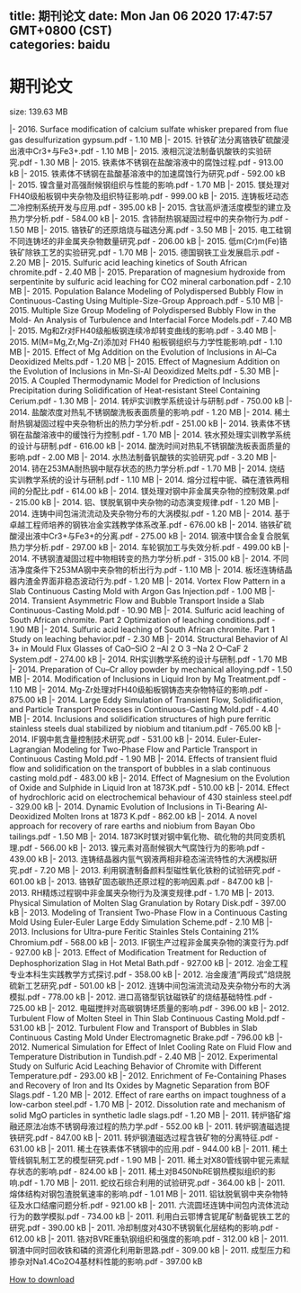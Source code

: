 
title: 期刊论文
date: Mon Jan 06 2020 17:47:57 GMT+0800 (CST)    
categories: baidu
---

# 期刊论文
size: 139.63 MB
 
 
|- 2016. Surface modification of calcium sulfate whisker prepared from flue gas desulfurization gypsum.pdf - 1.10 MB
|- 2015. 针铁矿法分离铬铁矿硫酸浸出液中Cr3+与Fe3+.pdf - 1.10 MB
|- 2015. 液相沉淀法制备钒酸铁的实验研究.pdf - 1.30 MB
|- 2015. 铁素体不锈钢在盐酸溶液中的腐蚀过程.pdf - 913.00 kB
|- 2015. 铁素体不锈钢在盐酸基溶液中的加速腐蚀行为研究.pdf - 592.00 kB
|- 2015. 镍含量对高强耐候钢组织与性能的影响.pdf - 1.70 MB
|- 2015. 镁处理对FH40级船板钢中夹杂物及组织特征影响.pdf - 999.00 kB
|- 2015. 连铸板坯动态二冷控制系统开发与应用.pdf - 395.00 kB
|- 2015. 含钛高炉渣活度模型的建立及热力学分析.pdf - 584.00 kB
|- 2015. 含铈耐热钢凝固过程中的夹杂物行为.pdf - 1.50 MB
|- 2015. 铬铁矿的还原焙烧与磁选分离.pdf - 3.50 MB
|- 2015. 电工硅钢不同连铸坯的非金属夹杂物数量研究.pdf - 206.00 kB
|- 2015. 低m(Cr)m(Fe)铬铁矿除铁工艺的实验研究.pdf - 1.70 MB
|- 2015. 德国钢铁工业发展启示.pdf - 2.20 MB
|- 2015. Sulfuric acid leaching kinetics of South African chromite.pdf - 2.40 MB
|- 2015. Preparation of magnesium hydroxide from serpentinite by sulfuric acid leaching for CO2 mineral carbonation.pdf - 2.10 MB
|- 2015. Population Balance Modeling of Polydispersed Bubbly Flow in Continuous-Casting Using Multiple-Size-Group Approach.pdf - 5.10 MB
|- 2015. Multiple Size Group Modeling of Polydispersed Bubbly Flow in the Mold- An Analysis of Turbulence and Interfacial Force Models.pdf - 7.40 MB
|- 2015. Mg和Zr对FH40级船板钢连续冷却转变曲线的影响.pdf - 3.40 MB
|- 2015. M(M=Mg,Zr,Mg-Zr)添加对 FH40 船板钢组织与力学性能影响.pdf - 1.10 MB
|- 2015. Effect of Mg Addition on the Evolution of Inclusions in Al–Ca Deoxidized Melts.pdf - 1.20 MB
|- 2015. Effect of Magnesium Addition on the Evolution of Inclusions in Mn-Si-Al Deoxidized Melts.pdf - 5.30 MB
|- 2015. A Coupled Thermodynamic Model for Prediction of Inclusions Precipitation during Solidification of Heat-resistant Steel Containing Cerium.pdf - 1.30 MB
|- 2014. 转炉实训教学系统设计与研制.pdf - 750.00 kB
|- 2014. 盐酸浓度对热轧不锈钢酸洗板表面质量的影响.pdf - 1.20 MB
|- 2014. 稀土耐热钢凝固过程中夹杂物析出的热力学分析.pdf - 251.00 kB
|- 2014. 铁素体不锈钢在盐酸溶液中的缓蚀行为控制.pdf - 1.70 MB
|- 2014. 铁水预处理实训教学系统的设计与研制.pdf - 616.00 kB
|- 2014. 酸洗时间对热轧不锈钢酸洗板表面质量的影响.pdf - 2.00 MB
|- 2014. 水热法制备钒酸铁的实验研究.pdf - 3.20 MB
|- 2014. 铈在253MA耐热钢中賦存状态的热力学分析.pdf - 1.70 MB
|- 2014. 烧结实训教学系统的设计与研制.pdf - 1.10 MB
|- 2014. 熔分过程中铌、磷在渣铁两相间的分配比.pdf - 614.00 kB
|- 2014. 镁处理对钢中非金属夹杂物的控制效果.pdf - 215.00 kB
|- 2014. 铝、镁脱氧钢中夹杂物的动态演变规律.pdf - 1.20 MB
|- 2014. 连铸中间包湍流流动及夹杂物分布的大涡模拟.pdf - 1.20 MB
|- 2014. 基于卓越工程师培养的钢铁冶金实践教学体系改革.pdf - 676.00 kB
|- 2014. 铬铁矿硫酸浸出液中Cr3+与Fe3+的分离.pdf - 275.00 kB
|- 2014. 钢液中镁合金复合脱氧热力学分析.pdf - 297.00 kB
|- 2014. 车轮钢加工与失效分析.pdf - 499.00 kB
|- 2014. 不锈钢渣凝固过程中物相转变的热力学分析.pdf - 315.00 kB
|- 2014. 不同洁净度条件下253MA钢中夹杂物的析出行为.pdf - 1.10 MB
|- 2014. 板坯连铸结晶器内渣金界面非稳态波动行为.pdf - 1.20 MB
|- 2014. Vortex Flow Pattern in a Slab Continuous Casting Mold with Argon Gas Injection.pdf - 1.00 MB
|- 2014. Transient Asymmetric Flow and Bubble Transport Inside a Slab Continuous-Casting Mold.pdf - 10.90 MB
|- 2014. Sulfuric acid leaching of South African chromite. Part 2 Optimization of leaching conditions.pdf - 1.90 MB
|- 2014. Sulfuric acid leaching of South African chromite. Part 1 Study on leaching behavior.pdf - 2.30 MB
|- 2014. Structural Behavior of Al 3+ in Mould Flux Glasses of CaO&ndash;SiO 2 &ndash;Al 2 O 3 &ndash;Na 2 O&ndash;CaF 2 System.pdf - 274.00 kB
|- 2014. RH实训教学系统的设计与研制.pdf - 1.70 MB
|- 2014. Preparation of Cu–Cr alloy powder by mechanical alloying.pdf - 1.50 MB
|- 2014. Modification of Inclusions in Liquid Iron by Mg Treatment.pdf - 1.10 MB
|- 2014. Mg-Zr处理对FH40级船板钢铸态夹杂物特征的影响.pdf - 875.00 kB
|- 2014. Large Eddy Simulation of Transient Flow, Solidification, and Particle Transport Processes in Continuous-Casting Mold.pdf - 4.40 MB
|- 2014. Inclusions and solidification structures of high pure ferritic stainless steels dual stabilized by niobium and titanium.pdf - 765.00 kB
|- 2014. IF钢中氮含量控制技术研究.pdf - 531.00 kB
|- 2014. Euler-Euler-Lagrangian Modeling for Two-Phase Flow and Particle Transport in Continuous Casting Mold.pdf - 1.90 MB
|- 2014. Effects of transient fluid flow and solidification on the transport of bubbles in a slab continuous casting mold.pdf - 483.00 kB
|- 2014. Effect of Magnesium on the Evolution of Oxide and Sulphide in Liquid Iron at 1873K.pdf - 510.00 kB
|- 2014. Effect of hydrochloric acid on electrochemical behaviour of 430 stainless steel.pdf - 329.00 kB
|- 2014. Dynamic Evolution of Inclusions in Ti-Bearing Al-Deoxidized Molten Irons at 1873 K.pdf - 862.00 kB
|- 2014. A novel approach for recovery of rare earths and niobium from Bayan Obo tailings.pdf - 1.50 MB
|- 2014. 1873K时镁对钢中氧化物、硫化物的共同变质机理.pdf - 566.00 kB
|- 2013. 镍元素对高耐候钢大气腐蚀行为的影响.pdf - 439.00 kB
|- 2013. 连铸结晶器内氩气钢液两相非稳态湍流特性的大涡模拟研究.pdf - 7.20 MB
|- 2013. 利用钢渣制备颜料型磁性氧化铁粉的试验研究.pdf - 601.00 kB
|- 2013. 铬铁矿固态碳热还原过程的影响因素.pdf - 847.00 kB
|- 2013. RH精炼过程钢中非金属夹杂物行为及演变规律.pdf - 1.70 MB
|- 2013. Physical Simulation of Molten Slag Granulation by Rotary Disk.pdf - 397.00 kB
|- 2013. Modeling of Transient Two-Phase Flow in a Continuous Casting Mold Using Euler-Euler Large Eddy Simulation Scheme.pdf - 2.10 MB
|- 2013. Inclusions for Ultra-pure Feritic Stainles Stels Containing 21% Chromium.pdf - 568.00 kB
|- 2013. IF钢生产过程非金属夹杂物的演变行为.pdf - 927.00 kB
|- 2013. Effect of Modification Treatment for Reduction of Dephosphorization Slag in Hot Metal Bath.pdf - 927.00 kB
|- 2012. 冶金工程专业本科生实践教学方式探讨.pdf - 358.00 kB
|- 2012. 冶金废渣“两段式”焙烧脱硫新工艺研究.pdf - 501.00 kB
|- 2012. 连铸中间包湍流流动及夹杂物分布的大涡模拟.pdf - 778.00 kB
|- 2012. 进口高铬型钒钛磁铁矿的烧结基础特性.pdf - 725.00 kB
|- 2012. 电磁搅拌对高碳钢铸坯质量的影响.pdf - 396.00 kB
|- 2012. Turbulent Flow of Molten Steel in Thin Slab Continuous Casting Mold.pdf - 531.00 kB
|- 2012. Turbulent Flow and Transport of Bubbles in Slab Continuous Casting Mold Under Electromagnetic Brake.pdf - 796.00 kB
|- 2012. Numerical Simulation for Effect of Inlet Cooling Rate on Fluid Flow and Temperature Distribution in Tundish.pdf - 2.40 MB
|- 2012. Experimental Study on Sulfuric Acid Leaching Behavior of Chromite with Different Temperature.pdf - 293.00 kB
|- 2012. Enrichment of Fe-Containing Phases and Recovery of Iron and Its Oxides by Magnetic Separation from BOF Slags.pdf - 1.20 MB
|- 2012. Effect of rare earths on impact toughness of a low-carbon steel.pdf - 1.70 MB
|- 2012. Dissolution rate and mechanism of solid MgO particles in synthetic ladle slags.pdf - 1.20 MB
|- 2011. 转炉铬矿熔融还原法冶炼不锈钢母液过程的热力学.pdf - 552.00 kB
|- 2011. 转炉钢渣磁选提铁研究.pdf - 847.00 kB
|- 2011. 转炉钢渣磁选过程含铁矿物的分离特征.pdf - 631.00 kB
|- 2011. 稀土在铁素体不锈钢中的应用.pdf - 944.00 kB
|- 2011. 稀土管线钢轧制工艺的模型研究.pdf - 1.90 MB
|- 2011. 稀土对X80管线钢中铌元素赋存状态的影响.pdf - 824.00 kB
|- 2011. 稀土对B450NbRE钢热模拟组织的影响.pdf - 1.70 MB
|- 2011. 蛇纹石综合利用的试验研究.pdf - 364.00 kB
|- 2011. 熔体结构对钢包渣脱氧速率的影响.pdf - 1.01 MB
|- 2011. 铝钛脱氧钢中夹杂物特征及水口结瘤问题分析.pdf - 921.00 kB
|- 2011. 六流圆坯连铸中间包内流体流动行为的数学模拟.pdf - 734.00 kB
|- 2011. 利用白云鄂博含铌尾矿制备铌铁工艺的研究.pdf - 390.00 kB
|- 2011. 冷却制度对430不锈钢氧化层结构的影响.pdf - 612.00 kB
|- 2011. 铬对BVRE重轨钢组织和强度的影响.pdf - 312.00 kB
|- 2011. 钢渣中同时回收铁和磷的资源化利用新思路.pdf - 309.00 kB
|- 2011. 成型压力和掺杂对Na1.4Co2O4基材料性能的影响.pdf - 397.00 kB

[How to download](https://bpcam.bemobtrk.com/go/2ceec3aa-1ca2-46d6-b9ff-aaa5c184517c?jno=3787)